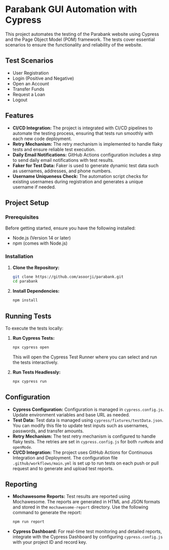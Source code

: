 # Parabank GUI Automation with Cypress

This project automates the testing of the Parabank website using Cypress and the Page Object Model (POM) framework. The tests cover essential scenarios to ensure the functionality and reliability of the website.

## Test Scenarios

- User Registration
- Login (Positive and Negative)
- Open an Account
- Transfer Funds
- Request a Loan
- Logout

## Features

- **CI/CD Integration:** The project is integrated with CI/CD pipelines to automate the testing process, ensuring that tests run smoothly with each new code deployment.
- **Retry Mechanism:** The retry mechanism is implemented to handle flaky tests and ensure reliable test execution.
- **Daily Email Notifications:** GitHub Actions configuration includes a step to send daily email notifications with test results.
- **Faker for Test Data:** Faker is used to generate dynamic test data such as usernames, addresses, and phone numbers.
- **Username Uniqueness Check:** The automation script checks for existing usernames during registration and generates a unique username if needed.

## Project Setup

### Prerequisites

Before getting started, ensure you have the following installed:

- Node.js (Version 14 or later)
- npm (comes with Node.js)

### Installation

1. **Clone the Repository:**

   ```bash
   git clone https://github.com/asoorji/parabank.git
   cd parabank
   ```

2. **Install Dependencies:**

   ```bash
   npm install
   ```

## Running Tests

To execute the tests locally:

1. **Run Cypress Tests:**

   ```bash
   npx cypress open
   ```

   This will open the Cypress Test Runner where you can select and run the tests interactively.

2. **Run Tests Headlessly:**

   ```bash
   npx cypress run
   ```

## Configuration

- **Cypress Configuration:** Configuration is managed in `cypress.config.js`. Update environment variables and base URL as needed.
- **Test Data:** Test data is managed using `cypress/fixtures/testData.json`. You can modify this file to update test inputs such as usernames, passwords, and transfer amounts.
- **Retry Mechanism:** The test retry mechanism is configured to handle flaky tests. The retries are set in `cypress.config.js` for both `runMode` and `openMode`.
- **CI/CD Integration:** The project uses GitHub Actions for Continuous Integration and Deployment. The configuration file `.github/workflows/main.yml` is set up to run tests on each push or pull request and to generate and upload test reports.

## Reporting

- **Mochawesome Reports:** Test results are reported using Mochawesome. The reports are generated in HTML and JSON formats and stored in the `mochawesome-report` directory. Use the following command to generate the report:

  ```bash
  npm run report
  ```

- **Cypress Dashboard:** For real-time test monitoring and detailed reports, integrate with the Cypress Dashboard by configuring `cypress.config.js` with your project ID and record key.

